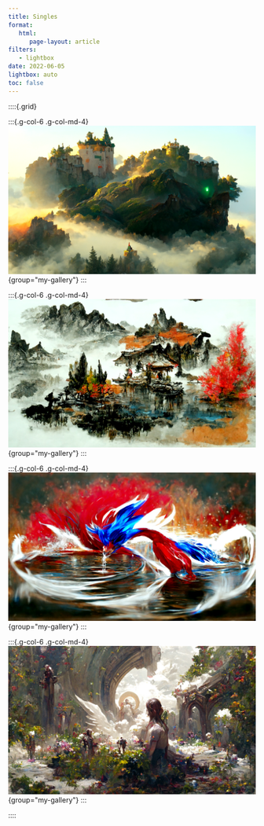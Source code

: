 ```yaml
---
title: Singles
format:
   html:
      page-layout: article
filters:
   - lightbox
date: 2022-06-05
lightbox: auto
toc: false
---
```


::::{.grid}

:::{.g-col-6 .g-col-md-4}
![](12-singles/12-singles-0.png){group="my-gallery"}
:::

:::{.g-col-6 .g-col-md-4}
![](12-singles/12-singles-1.png){group="my-gallery"}
:::

:::{.g-col-6 .g-col-md-4}
![](12-singles/12-singles-2.png){group="my-gallery"}
:::

:::{.g-col-6 .g-col-md-4}
![](12-singles/12-singles-3.png){group="my-gallery"}
:::

::::